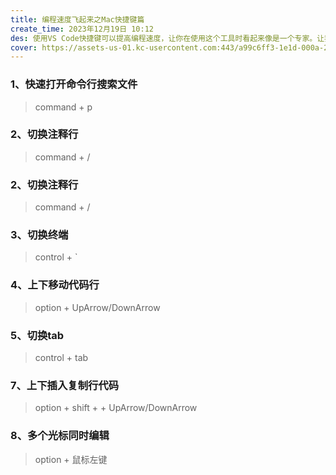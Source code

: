 ```yaml
---
title: 编程速度飞起来之Mac快捷键篇
create_time: 2023年12月19日 10:12
des: 使用VS Code快捷键可以提高编程速度，让你在使用这个工具时看起来像是一个专家。让我们逐个看一下每个快捷键
cover: https://assets-us-01.kc-usercontent.com:443/a99c6ff3-1e1d-000a-2573-c93dfb21cf6e/5900325b-5bee-44dc-828f-988078a63472/cover.jpg
---
```


### 1、快速打开命令行搜索文件


> command + p



### 2、切换注释行
>command + /

### 2、切换注释行
>command + /

### 3、切换终端
>control + `

### 4、上下移动代码行
>option + UpArrow/DownArrow

### 5、切换tab
>control + tab

### 7、上下插入复制行代码
>option + shift + + UpArrow/DownArrow

### 8、多个光标同时编辑
>option + 鼠标左键